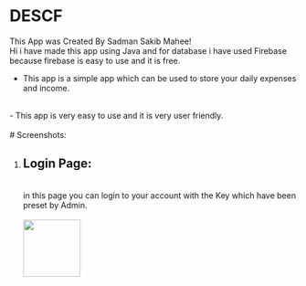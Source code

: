 # DESCF
This App was Created By Sadman Sakib Mahee!
<br>
Hi i have made this app using Java and for database i have used Firebase because firebase is easy to use and it is free.
<br>
- This app is a simple app which can be used to store your daily expenses and income.
<br>
- This app is very easy to use and it is very user friendly.
<br>
<br>
# Screenshots:

1. ## Login Page:
   <br>
   in this page you can login to your account with the Key which have been preset by Admin.
   <br>
   <br>
   <img src="../DESCF/ss/user0.png" width="100">
   